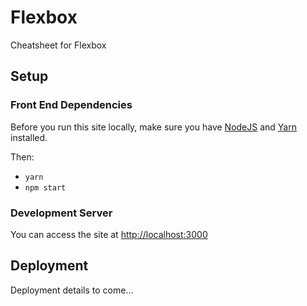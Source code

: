 # Flexbox

Cheatsheet for Flexbox

## Setup

### Front End Dependencies

Before you run this site locally, make sure you have [NodeJS](http://nodejs.org) and [Yarn](https://yarnpkg.com/en/docs/install) installed.

Then:

* `yarn` 
* `npm start`

### Development Server

You can access the site at [http://localhost:3000](http://localhost:3000)

## Deployment

Deployment details to come…
